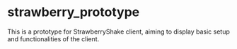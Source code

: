 # strawberry_prototype
This is a prototype for StrawberryShake client, aiming to display basic setup and functionalities of the client. 
